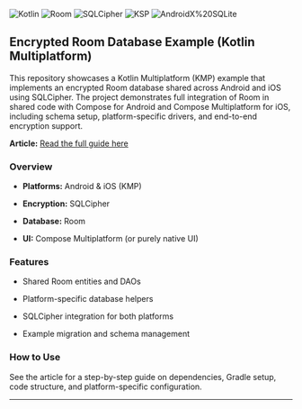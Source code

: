 ![Kotlin](https://img.shields.io/badge/Kotlin-2.1.21-blue?logo=kotlin) ![Room](https://img.shields.io/badge/Room-2.7.0-blueviolet?logo=android) ![SQLCipher](https://img.shields.io/badge/SQLCipher-4.9.0%20(Android)%20%7C%204.8.0%20(iOS)-orange) ![KSP](https://img.shields.io/badge/KSP-2.1.21--2.0.2-yellow) ![AndroidX%20SQLite](https://img.shields.io/badge/AndroidX%20SQLite-2.5.2-lightgrey)

  

## Encrypted Room Database Example (Kotlin Multiplatform)
This repository showcases a Kotlin Multiplatform (KMP) example that implements an encrypted Room database shared across Android and iOS using SQLCipher. The project demonstrates full integration of Room in shared code with Compose for Android and Compose Multiplatform for iOS, including schema setup, platform-specific drivers, and end-to-end encryption support.


**Article:** [Read the full guide here](https://desquared.notion.site/Encrypted-Room-Database-in-Kotlin-Multiplatform-KMP-for-Android-iOS-25b9aac7b816801b9067c627602335c6)

  

### Overview

-  **Platforms:** Android & iOS (KMP)

-  **Encryption:** SQLCipher

-  **Database:** Room

-  **UI:** Compose Multiplatform (or purely native UI)
  

### Features

- Shared Room entities and DAOs

- Platform-specific database helpers

- SQLCipher integration for both platforms

- Example migration and schema management

  

### How to Use

See the article for a step-by-step guide on dependencies, Gradle setup, code structure, and platform-specific configuration.

---